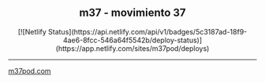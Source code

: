 <h2 align="center">
    m37 - movimiento 37
</h2>

<div align="center">
	[![Netlify Status](https://api.netlify.com/api/v1/badges/5c3187ad-18f9-4ae6-8fcc-546a64f5542b/deploy-status)](https://app.netlify.com/sites/m37pod/deploys)
</div>

<hr>
<footer>
	<a href="m37pod.com">m37pod.com</a>
</footer>



